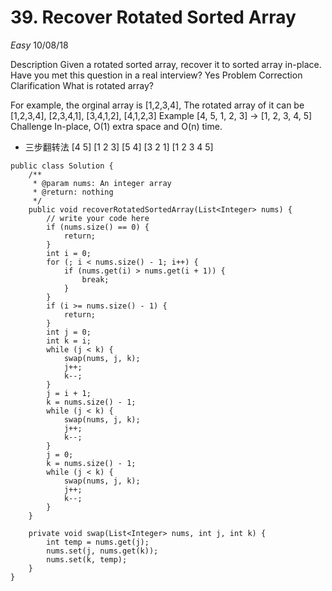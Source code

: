 # 39. Recover Rotated Sorted Array
*Easy*
10/08/18

Description
Given a rotated sorted array, recover it to sorted array in-place.
Have you met this question in a real interview?  Yes
Problem Correction
Clarification
What is rotated array?

For example, the orginal array is [1,2,3,4], The rotated array of it can be [1,2,3,4], [2,3,4,1], [3,4,1,2], [4,1,2,3]
Example
[4, 5, 1, 2, 3] -> [1, 2, 3, 4, 5]
Challenge
In-place, O(1) extra space and O(n) time.

* 三步翻转法
[4 5] [1 2 3]
[5 4] [3 2 1]
[1 2 3 4 5]

```
public class Solution {
    /**
     * @param nums: An integer array
     * @return: nothing
     */
    public void recoverRotatedSortedArray(List<Integer> nums) {
        // write your code here
        if (nums.size() == 0) {
            return;
        }
        int i = 0;
        for (; i < nums.size() - 1; i++) {
            if (nums.get(i) > nums.get(i + 1)) {
                break;
            }
        }
        if (i >= nums.size() - 1) {
            return;
        }
        int j = 0;
        int k = i;
        while (j < k) {
            swap(nums, j, k);
            j++;
            k--;
        }
        j = i + 1;
        k = nums.size() - 1;
        while (j < k) {
            swap(nums, j, k);
            j++;
            k--;
        }
        j = 0;
        k = nums.size() - 1;
        while (j < k) {
            swap(nums, j, k);
            j++;
            k--;
        }
    }

    private void swap(List<Integer> nums, int j, int k) {
        int temp = nums.get(j);
        nums.set(j, nums.get(k));
        nums.set(k, temp);
    }
}
```
